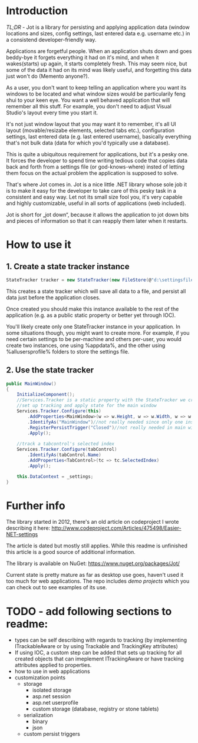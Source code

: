 # Introduction

*TL;DR* - Jot is a library for persisting and applying application data (window locations and sizes, config settings, last entered data e.g. username etc.) in a consistend developer-friendly way.  

Applications are forgetful people. When an application shuts down and goes beddy-bye it forgets everything it had on it's mind, and when it wakes(starts) up again, it starts completely fresh. This may seem nice, but some of the data it had on its mind was likely useful, and forgetting this data just won't do (Memento anyone?).

As a user, you don't want to keep telling an application where you want its windows to be located and what window sizes would be particularily feng shui to your keen eye. You want a well behaved application that will remember all this stuff. For example, you don't need to adjust Visual Studio's layout every time you start it. 

It's not just window layout that you may want it to remember, it's all UI layout (movable/resizabe elements, selected tabs etc.), configuration settings, last entered data (e.g. last entered username), basically everything that's not bulk data (data for which you'd typically use a database). 

This is quite a ubiquitous requirement for applications, but it's a pesky one. It forces the developer to spend time writing tedious code that copies data back and forth from a settings file (or god-knows-where) insted of letting them focus on the actual problem the application is supposed to solve. 

That's where Jot comes in. Jot is a nice little .NET library whose sole job it is to make it easy for the developer to take care of this pesky task in a consistent and easy way. Let not its small size fool you, it's very capable and highly customizable, useful in all sorts of applications (web included).  

Jot is short for „jot down“, because it allows the application to jot down bits and pieces of information so that it can reapply them later when it restarts. 

# How to use it

## 1. Create a state tracker instance
```c#
StateTracker tracker = new StateTracker(new FileStore(@"d:\settingsfile.xml"), new DesktopPersistTrigger());
```
This creates a state tracker which will save all data to a file, and persist all data just before the application closes.

Once created you should make this instance available to the rest of the application (e.g. as a public static property or better yet through IOC). 

You'll likely create only one StateTracker instance in your application. In some situations though, you might want to create more. For example, if you need certain settings to be per-machine and others per-user, you would create two instances, one using %appdata%, and the other using %allusersprofile% folders to store the settings file. 

## 2. Use the state tracker
```c#
public MainWindow()
{
    InitializeComponent();
    //Services.Tracker is a static property with the StateTracker we created previously
    //set up tracking and apply state for the main window
    Services.Tracker.Configure(this)
        .AddProperties<MainWindow>(w => w.Height, w => w.Width, w => w.Left, w => w.Top, w => w.WindowState)
        .IdentifyAs("MainWindow")//not really needed since only one instance of MainWindow will ever exist, the default id is the name of the type, included for completeness
        .RegisterPersistTrigger("Closed")//not really needed in main window since the tracker will detect the application is closing and persist automatically, included for completeness
        .Apply();
            
    //track a tabcontrol's selected index
    Services.Tracker.Configure(tabControl)
        .IdentifyAs(tabControl.Name)
        .AddProperties<TabControl>(tc => tc.SelectedIndex)
        .Apply();

    this.DataContext = _settings;
}
```

# Further info

The library started in 2012, there's an old article on codeproject I wrote describing it here: http://www.codeproject.com/Articles/475498/Easier-NET-settings 

The article is dated but mostly still applies. While this readme is unfinished this article is a good source of additional information. 

The library is available on NuGet: https://www.nuget.org/packages/Jot/

Current state is pretty mature as far as desktop use goes, haven't used it too much for web applications. The repo includes *demo projects* which you can check out to see examples of its use. 



# TODO - add following sections to readme: 
- types can be self describing with regards to tracking (by implementing ITrackableAware or by using Trackable and TrackingKey attributes)
- If using IOC, a custom step can be added that sets up tracking for all created objects that can imeplement ITrackingAware or have tracking attributes applied to properties.
- how to use in web applications 
- customization points
  - storage
      - isolated storage
      - asp.net session
      - asp.net userprofile
      - custom storage (database, registry or stone tablets)
  - serialization
      - binary
      - json
  - custom persist triggers
